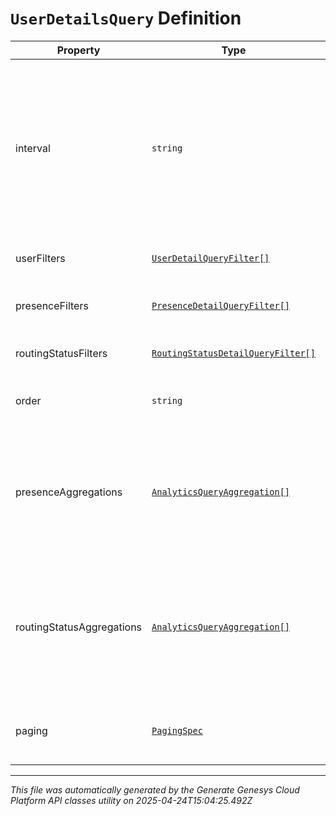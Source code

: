# `UserDetailsQuery` Definition

| Property | Type | Required | Description |
|----------|------|----------|-------------|
| interval | `string` | Yes | Specifies the date and time range of data being queried. Conversations MUST have started within this time range to potentially be included within the result set. Intervals are represented as an ISO-8601 string. For example: YYYY-MM-DDThh:mm:ss/YYYY-MM-DDThh:mm:ss |
| userFilters | [`UserDetailQueryFilter[]`](userdetailqueryfilter-definition.md) | No | Filters that target the users to retrieve data for |
| presenceFilters | [`PresenceDetailQueryFilter[]`](presencedetailqueryfilter-definition.md) | No | Filters that target system and organization presence-level data |
| routingStatusFilters | [`RoutingStatusDetailQueryFilter[]`](routingstatusdetailqueryfilter-definition.md) | No | Filters that target agent routing status-level data |
| order | `string` | No | Sort the result set in ascending/descending order. Default is ascending |
| presenceAggregations | [`AnalyticsQueryAggregation[]`](analyticsqueryaggregation-definition.md) | No | Include faceted search and aggregate roll-ups of presence data in your search results. This does not function as a filter, but rather, summary data about the presence results matching your filters |
| routingStatusAggregations | [`AnalyticsQueryAggregation[]`](analyticsqueryaggregation-definition.md) | No | Include faceted search and aggregate roll-ups of agent routing status data in your search results. This does not function as a filter, but rather, summary data about the agent routing status results matching your filters |
| paging | [`PagingSpec`](pagingspec-definition.md) | No | Page size and number to control iterating through large result sets. Default page size is 25 |

---

*This file was automatically generated by the Generate Genesys Cloud Platform API classes utility on 2025-04-24T15:04:25.492Z*